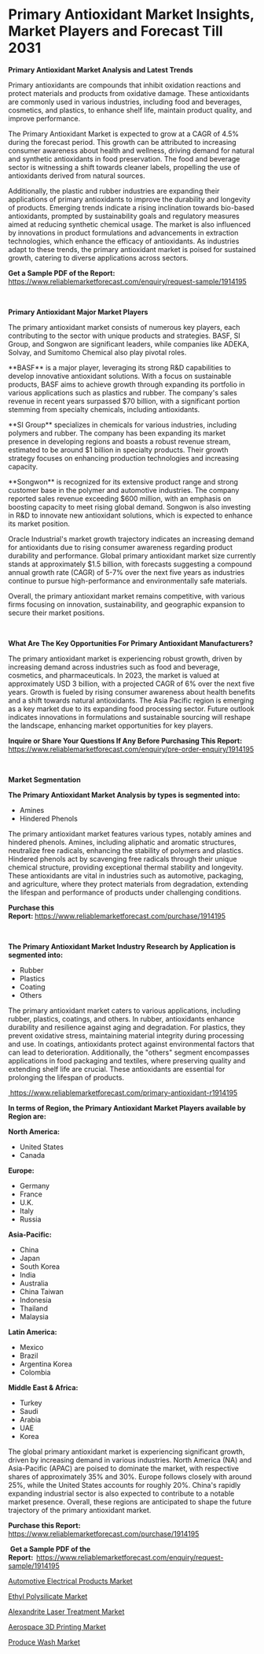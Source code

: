 <p><h1>Primary Antioxidant Market Insights, Market Players and Forecast Till 2031</h1></p><p><strong>Primary Antioxidant Market Analysis and Latest Trends</strong></p>
<p><p>Primary antioxidants are compounds that inhibit oxidation reactions and protect materials and products from oxidative damage. These antioxidants are commonly used in various industries, including food and beverages, cosmetics, and plastics, to enhance shelf life, maintain product quality, and improve performance. </p><p>The Primary Antioxidant Market is expected to grow at a CAGR of 4.5% during the forecast period. This growth can be attributed to increasing consumer awareness about health and wellness, driving demand for natural and synthetic antioxidants in food preservation. The food and beverage sector is witnessing a shift towards cleaner labels, propelling the use of antioxidants derived from natural sources.</p><p>Additionally, the plastic and rubber industries are expanding their applications of primary antioxidants to improve the durability and longevity of products. Emerging trends indicate a rising inclination towards bio-based antioxidants, prompted by sustainability goals and regulatory measures aimed at reducing synthetic chemical usage. The market is also influenced by innovations in product formulations and advancements in extraction technologies, which enhance the efficacy of antioxidants. As industries adapt to these trends, the primary antioxidant market is poised for sustained growth, catering to diverse applications across sectors.</p></p>
<p><strong>Get a Sample PDF of the Report:&nbsp;</strong> <a href="https://www.reliablemarketforecast.com/enquiry/request-sample/1914195?utm_campaign=1159&utm_medium=2&utm_source=Github&utm_content=ia&utm_term=13112024&utm_id=primary-antioxidant">https://www.reliablemarketforecast.com/enquiry/request-sample/1914195</a></p>
<p>&nbsp;</p>
<p><strong>Primary Antioxidant Major Market Players</strong></p>
<p><p>The primary antioxidant market consists of numerous key players, each contributing to the sector with unique products and strategies. BASF, SI Group, and Songwon are significant leaders, while companies like ADEKA, Solvay, and Sumitomo Chemical also play pivotal roles. </p><p>**BASF** is a major player, leveraging its strong R&D capabilities to develop innovative antioxidant solutions. With a focus on sustainable products, BASF aims to achieve growth through expanding its portfolio in various applications such as plastics and rubber. The company's sales revenue in recent years surpassed $70 billion, with a significant portion stemming from specialty chemicals, including antioxidants.</p><p>**SI Group** specializes in chemicals for various industries, including polymers and rubber. The company has been expanding its market presence in developing regions and boasts a robust revenue stream, estimated to be around $1 billion in specialty products. Their growth strategy focuses on enhancing production technologies and increasing capacity.</p><p>**Songwon** is recognized for its extensive product range and strong customer base in the polymer and automotive industries. The company reported sales revenue exceeding $600 million, with an emphasis on boosting capacity to meet rising global demand. Songwon is also investing in R&D to innovate new antioxidant solutions, which is expected to enhance its market position.</p><p>Oracle Industrial's market growth trajectory indicates an increasing demand for antioxidants due to rising consumer awareness regarding product durability and performance. Global primary antioxidant market size currently stands at approximately $1.5 billion, with forecasts suggesting a compound annual growth rate (CAGR) of 5-7% over the next five years as industries continue to pursue high-performance and environmentally safe materials.</p><p>Overall, the primary antioxidant market remains competitive, with various firms focusing on innovation, sustainability, and geographic expansion to secure their market positions.</p></p>
<p>&nbsp;</p>
<p><strong>What Are The Key Opportunities For Primary Antioxidant Manufacturers?</strong></p>
<p><p>The primary antioxidant market is experiencing robust growth, driven by increasing demand across industries such as food and beverage, cosmetics, and pharmaceuticals. In 2023, the market is valued at approximately USD 3 billion, with a projected CAGR of 6% over the next five years. Growth is fueled by rising consumer awareness about health benefits and a shift towards natural antioxidants. The Asia Pacific region is emerging as a key market due to its expanding food processing sector. Future outlook indicates innovations in formulations and sustainable sourcing will reshape the landscape, enhancing market opportunities for key players.</p></p>
<p><strong>Inquire or Share Your Questions If Any Before Purchasing This Report:</strong> <a href="https://www.reliablemarketforecast.com/enquiry/pre-order-enquiry/1914195?utm_campaign=1159&utm_medium=2&utm_source=Github&utm_content=ia&utm_term=13112024&utm_id=primary-antioxidant">https://www.reliablemarketforecast.com/enquiry/pre-order-enquiry/1914195</a></p>
<p>&nbsp;</p>
<p><strong>Market Segmentation</strong></p>
<p><strong>The Primary Antioxidant Market Analysis by types is segmented into:</strong></p>
<p><ul><li>Amines</li><li>Hindered Phenols</li></ul></p>
<p><p>The primary antioxidant market features various types, notably amines and hindered phenols. Amines, including aliphatic and aromatic structures, neutralize free radicals, enhancing the stability of polymers and plastics. Hindered phenols act by scavenging free radicals through their unique chemical structure, providing exceptional thermal stability and longevity. These antioxidants are vital in industries such as automotive, packaging, and agriculture, where they protect materials from degradation, extending the lifespan and performance of products under challenging conditions.</p></p>
<p><strong>Purchase this Report:&nbsp;</strong><a href="https://www.reliablemarketforecast.com/purchase/1914195?utm_campaign=1159&utm_medium=2&utm_source=Github&utm_content=ia&utm_term=13112024&utm_id=primary-antioxidant">https://www.reliablemarketforecast.com/purchase/1914195</a></p>
<p>&nbsp;</p>
<p><strong>The Primary Antioxidant Market Industry Research by Application is segmented into:</strong></p>
<p><ul><li>Rubber</li><li>Plastics</li><li>Coating</li><li>Others</li></ul></p>
<p><p>The primary antioxidant market caters to various applications, including rubber, plastics, coatings, and others. In rubber, antioxidants enhance durability and resilience against aging and degradation. For plastics, they prevent oxidative stress, maintaining material integrity during processing and use. In coatings, antioxidants protect against environmental factors that can lead to deterioration. Additionally, the "others" segment encompasses applications in food packaging and textiles, where preserving quality and extending shelf life are crucial. These antioxidants are essential for prolonging the lifespan of products.</p></p>
<p><a href="https://www.reliablemarketforecast.com/primary-antioxidant-r1914195?utm_campaign=1159&utm_medium=2&utm_source=Github&utm_content=ia&utm_term=13112024&utm_id=primary-antioxidant">&nbsp;https://www.reliablemarketforecast.com/primary-antioxidant-r1914195</a></p>
<p><strong>In terms of Region, the Primary Antioxidant Market Players available by Region are:</strong></p>
<p>
    <p> <strong> North America: </strong>
        <ul>
            <li>United States</li>
            <li>Canada</li>
        </ul>
        </p> 
    <p> <strong> Europe: </strong>
        <ul>
            <li>Germany</li>
            <li>France</li>
            <li>U.K.</li>
            <li>Italy</li>
            <li>Russia</li>
        </ul>
        </p> 
    <p> <strong> Asia-Pacific: </strong>
        <ul>
            <li>China</li>
            <li>Japan</li>
            <li>South Korea</li>
            <li>India</li>
            <li>Australia</li>
            <li>China Taiwan</li>
            <li>Indonesia</li>
            <li>Thailand</li>
            <li>Malaysia</li>
        </ul>
        </p> 
    <p> <strong> Latin America: </strong>
        <ul>
            <li>Mexico</li>
            <li>Brazil</li>
            <li>Argentina Korea</li>
            <li>Colombia</li>
        </ul>
        </p> 
    <p> <strong> Middle East & Africa: </strong>
        <ul>
            <li>Turkey</li>
            <li>Saudi</li>
            <li>Arabia</li>
            <li>UAE</li>
            <li>Korea</li>
        </ul>
    </p>
    </p>
<p><p>The global primary antioxidant market is experiencing significant growth, driven by increasing demand in various industries. North America (NA) and Asia-Pacific (APAC) are poised to dominate the market, with respective shares of approximately 35% and 30%. Europe follows closely with around 25%, while the United States accounts for roughly 20%. China's rapidly expanding industrial sector is also expected to contribute to a notable market presence. Overall, these regions are anticipated to shape the future trajectory of the primary antioxidant market.</p></p>
<p><strong>Purchase this Report: </strong><a href="https://www.reliablemarketforecast.com/purchase/1914195?utm_campaign=1159&utm_medium=2&utm_source=Github&utm_content=ia&utm_term=13112024&utm_id=primary-antioxidant">https://www.reliablemarketforecast.com/purchase/1914195</a></p>
<p>&nbsp;<strong>Get a Sample PDF of the Report:&nbsp;&nbsp;</strong><a href="https://www.reliablemarketforecast.com/enquiry/request-sample/1914195?utm_campaign=1159&utm_medium=2&utm_source=Github&utm_content=ia&utm_term=13112024&utm_id=primary-antioxidant">https://www.reliablemarketforecast.com/enquiry/request-sample/1914195</a></p>
<p><strong></strong></p>
<p><p><a href="https://issuu.com/reportprime-2/docs/automotive-electrical-products-mark_5ff9ac75349f63?utm_campaign=1159&utm_medium=2&utm_source=Github&utm_content=ia&utm_term=13112024&utm_id=primary-antioxidant">Automotive Electrical Products Market</a></p><p><a href="https://www.linkedin.com/pulse/ethyl-polysilicate-market-growth-segmentation-regional-analysis-e7uzc?utm_campaign=1159&utm_medium=2&utm_source=Github&utm_content=ia&utm_term=13112024&utm_id=primary-antioxidant">Ethyl Polysilicate Market</a></p><p><a href="https://issuu.com/reportprime-2/docs/alexandrite-laser-treatment-market-_79b14571d971fc?utm_campaign=1159&utm_medium=2&utm_source=Github&utm_content=ia&utm_term=13112024&utm_id=primary-antioxidant">Alexandrite Laser Treatment Market</a></p><p><a href="https://www.linkedin.com/pulse/emerging-trends-aerospace-3d-printing-market-global-outlook-ux1lc?utm_campaign=1159&utm_medium=2&utm_source=Github&utm_content=ia&utm_term=13112024&utm_id=primary-antioxidant">Aerospace 3D Printing Market</a></p><p><a href="https://www.linkedin.com/pulse/global-perspectives-produce-wash-market-trends-challenges-forecast-yyehc?utm_campaign=1159&utm_medium=2&utm_source=Github&utm_content=ia&utm_term=13112024&utm_id=primary-antioxidant">Produce Wash Market</a></p></p>